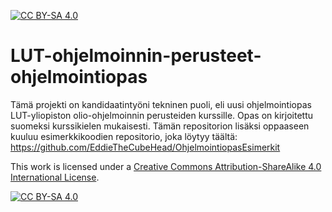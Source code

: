 [![CC BY-SA 4.0][cc-by-sa-shield]][cc-by-sa]

# LUT-ohjelmoinnin-perusteet-ohjelmointiopas

Tämä projekti on kandidaatintyöni tekninen puoli, eli uusi ohjelmointiopas LUT-yliopiston olio-ohjelmoinnin perusteiden kurssille.
Opas on kirjoitettu suomeksi kurssikielen mukaisesti. Tämän repositorion lisäksi oppaaseen kuuluu esimerkkikoodien repositorio,
joka löytyy täältä: https://github.com/EddieTheCubeHead/OhjelmointiopasEsimerkit

This work is licensed under a
[Creative Commons Attribution-ShareAlike 4.0 International License][cc-by-sa].

[![CC BY-SA 4.0][cc-by-sa-image]][cc-by-sa]

[cc-by-sa]: http://creativecommons.org/licenses/by-sa/4.0/
[cc-by-sa-image]: https://licensebuttons.net/l/by-sa/4.0/88x31.png
[cc-by-sa-shield]: https://img.shields.io/badge/License-CC%20BY--SA%204.0-lightgrey.svg

